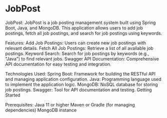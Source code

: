 # JobPost
JobPost:
JobPost is a job posting management system built using Spring Boot, Java, and MongoDB. This application allows users to add job postings, fetch all job postings, and search for job postings using keywords.

Features:
Add Job Postings: Users can create new job postings with relevant details.
Fetch All Job Postings: Retrieve a list of all available job postings.
Keyword Search: Search for job postings by keywords (e.g., "Java") to find relevant jobs.
Swagger API Documentation: Comprehensive API documentation for easy testing and integration.

Technologies Used:
Spring Boot: Framework for building the RESTful API and managing application configuration.
Java: Programming language used to implement the application logic.
MongoDB: NoSQL database for storing job postings.
Swagger: Tool for API documentation and testing.
Getting Started

Prerequisites:
Java 11 or higher
Maven or Gradle (for managing dependencies)
MongoDB instance
